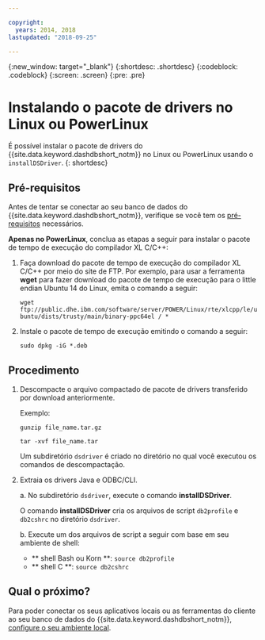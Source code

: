 ```yaml
---

copyright:
  years: 2014, 2018
lastupdated: "2018-09-25"

---
```


<!-- Attribute definitions --> 
{:new_window: target="_blank"}
{:shortdesc: .shortdesc}
{:codeblock: .codeblock}
{:screen: .screen}
{:pre: .pre}

# Instalando o pacote de drivers no Linux ou PowerLinux

É possível instalar o pacote de drivers do {{site.data.keyword.dashdbshort_notm}} no Linux ou PowerLinux usando o `installDSDriver`.
{: shortdesc}

## Pré-requisitos

Antes de tentar se conectar ao seu banco de dados do {{site.data.keyword.dashdbshort_notm}}, verifique se você tem os [pré-requisitos](connecting.html#prereqs) necessários.

<!-- Download the Db2 driver package for your operating system from the web console and install it. -->

**Apenas no PowerLinux**, conclua as etapas a seguir para instalar o pacote de tempo de execução do compilador XL C/C++:

1. Faça download do pacote de tempo de execução do compilador XL C/C++ por meio do site de FTP. Por exemplo, para usar a ferramenta **wget** para fazer download do pacote de tempo de execução para o little endian Ubuntu 14 do Linux, emita o comando a seguir: 

   ` wget ftp://public.dhe.ibm.com/software/server/POWER/Linux/rte/xlcpp/le/ubuntu/dists/trusty/main/binary-ppc64el / * `
2. Instale o pacote de tempo de execução emitindo o comando a seguir:

   ` sudo dpkg -iG *.deb ` 

## Procedimento

1. Descompacte o arquivo compactado de pacote de drivers transferido por download anteriormente.

   Exemplo: 

   ` gunzip file_name.tar.gz `

   `tar -xvf file_name.tar`

    Um subdiretório `dsdriver` é criado no diretório no qual você executou os comandos de descompactação.
2. Extraia os drivers Java e ODBC/CLI.

   a. No subdiretório `dsdriver`, execute o comando **installDSDriver**.
   
   O comando **installDSDriver** cria os arquivos de script `db2profile` e `db2cshrc` no diretório `dsdriver`.

   b. Execute um dos arquivos de script a seguir com base em seu ambiente de shell:

   - ** shell Bash ou Korn **:  ` source db2profile `
   - ** shell C **:  ` source db2cshrc `

## Qual o próximo?

Para poder conectar os seus aplicativos locais ou as ferramentas do cliente ao seu banco de dados do {{site.data.keyword.dashdbshort_notm}}, [configure o seu ambiente local](driver_pkg_cfg.html).   




